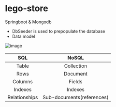 # lego-store

Springboot & Mongodb

* DbSeeder is used to prepopulate the database
* Data model

![image](https://user-images.githubusercontent.com/6619191/72564798-deb49e80-38b0-11ea-9bd7-2f0261e6b42d.png)

| SQL | NoSQL  | 
| :---:   | :-: | 
| Table | Collection | 
| Rows | Document | 
| Columns | Fields | 
| Indexes | Indexes | 
| Relationships | Sub-documents(references) | 
